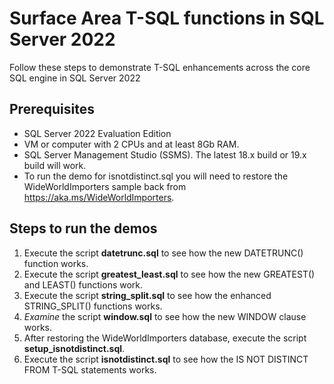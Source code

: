 # Surface Area T-SQL functions in SQL Server 2022

Follow these steps to demonstrate T-SQL enhancements across the core SQL engine in SQL Server 2022

## Prerequisites

- SQL Server 2022 Evaluation Edition
- VM or computer with 2 CPUs and at least 8Gb RAM.
- SQL Server Management Studio (SSMS). The latest 18.x build or 19.x build will work.
- To run the demo for isnotdistinct.sql you will need to restore the WideWorldImporters sample back from https://aka.ms/WideWorldImporters.

##  Steps to run the demos

1. Execute the script **datetrunc.sql** to see how the new DATETRUNC() function works.
1. Execute the script **greatest_least.sql** to see how the new GREATEST() and LEAST() functions work.
1. Execute the script **string_split.sql** to see how the enhanced STRING_SPLIT() functions works.
1. *Examine* the script **window.sql** to see how the new WINDOW clause works.
1. After restoring the WideWorldImporters database, execute the script **setup_isnotdistinct.sql**.
1. Execute the script **isnotdistinct.sql** to see how the IS NOT DISTINCT FROM T-SQL statements works.